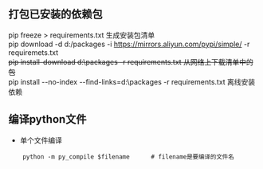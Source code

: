 ## 打包已安装的依赖包
pip freeze > requirements.txt 生成安装包清单  
pip download -d d:/packages -i https://mirrors.aliyun.com/pypi/simple/ -r requiremets.txt  
~~pip install–download d:\packages -r requirements.txt 从网络上下载清单中的包~~  
pip install --no-index --find-links=d:\packages -r requirements.txt 离线安装依赖


## 编译python文件
- 单个文件编译
```
    python -m py_compile $filename      # filename是要编译的文件名
```